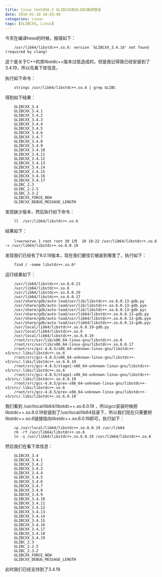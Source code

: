 ```yaml
---
title: linux CentOS6.5 GLIBCXX和GLIBC编译错误
date: 2016-01-10 10:43:40
categories: Linux
tags: [GLIBCXX, Linux]
---
```

今天在编译hexo的时候，报错如下：
``` linux
    /usr/lib64/libstdc++.so.6: version `GLIBCXX_3.4.18' not found (required by clang)
```
这个是关于C++的库libstdc++版本过低造成的，但是我记得我已经安装到了3.4.19，所以先看下库信息，

<!--more-->

执行如下命令：
``` linux
    strings /usr/lib64/libstdc++.so.6 | grep GLIBC
```
得到如下结果：
``` linux
    GLIBCXX_3.4
    GLIBCXX_3.4.1
    GLIBCXX_3.4.2
    GLIBCXX_3.4.3
    GLIBCXX_3.4.4
    GLIBCXX_3.4.5
    GLIBCXX_3.4.6
    GLIBCXX_3.4.7
    GLIBCXX_3.4.8
    GLIBCXX_3.4.9
    GLIBCXX_3.4.10
    GLIBCXX_3.4.11
    GLIBCXX_3.4.12
    GLIBCXX_3.4.13
    GLIBCXX_3.4.14
    GLIBCXX_3.4.15
    GLIBCXX_3.4.16
    GLIBCXX_3.4.17
    GLIBC_2.3
    GLIBC_2.2.5
    GLIBC_2.3.2
    GLIBCXX_FORCE_NEW
    GLIBCXX_DEBUG_MESSAGE_LENGTH
```
发现缺少版本，然后执行如下命令：
``` linux
    ll  /usr/lib64/libstdc++.so.6  
```
结果如下：
``` linux
    lrwxrwxrwx 1 root root 30 1月  10 10:22 /usr/lib64/libstdc++.so.6 -> /usr/lib64/libstdc++.so.6.0.19
```
发现我们已经有了6.0.19版本，现在我们要找它被装到哪里了，执行如下：
``` linux
    find / -name libstdc++.so.6*  
```
运行结果如下：
``` linux
    /usr/lib64/libstdc++.so.6.0.13
    /usr/lib64/libstdc++.so.6
    /usr/lib64/libstdc++.so.6.0.19
    /usr/lib64/libstdc++.so.6.0.17
    /usr/share/gdb/auto-load/usr/lib/libstdc++.so.6.0.13-gdb.py
    /usr/share/gdb/auto-load/usr/lib/libstdc++.so.6.0.13-gdb.pyo
    /usr/share/gdb/auto-load/usr/lib/libstdc++.so.6.0.13-gdb.pyc
    /usr/share/gdb/auto-load/usr/lib64/libstdc++.so.6.0.13-gdb.py
    /usr/share/gdb/auto-load/usr/lib64/libstdc++.so.6.0.13-gdb.pyo
    /usr/share/gdb/auto-load/usr/lib64/libstdc++.so.6.0.13-gdb.pyc
    /usr/local/lib64/libstdc++.so.6.0.19-gdb.py
    /usr/local/lib64/libstdc++.so.6
    /usr/local/lib64/libstdc++.so.6.0.19
    /root/src/usr/lib/x86_64-linux-gnu/libstdc++.so.6
    /root/src/usr/lib/x86_64-linux-gnu/libstdc++.so.6.0.17
    /root/src/gcc-4.8.5/x86_64-unknown-linux-gnu/libstdc++-v3/src/.libs/libstdc++.so.6
    /root/src/gcc-4.8.5/x86_64-unknown-linux-gnu/libstdc++-v3/src/.libs/libstdc++.so.6.0.19
    /root/src/gcc-4.8.5/stage1-x86_64-unknown-linux-gnu/libstdc++-v3/src/.libs/libstdc++.so.6
    /root/src/gcc-4.8.5/stage1-x86_64-unknown-linux-gnu/libstdc++-v3/src/.libs/libstdc++.so.6.0.19
    /root/src/gcc-4.8.5/prev-x86_64-unknown-linux-gnu/libstdc++-v3/src/.libs/libstdc++.so.6
    /root/src/gcc-4.8.5/prev-x86_64-unknown-linux-gnu/libstdc++-v3/src/.libs/libstdc++.so.6.0.19
```
我们看到 /usr/local/lib64/libstdc++.so.6.0.19 ，所以gcc安装时候把libstdc++.so.6.0.19安装到了/usr/local/lib64目录下，所以我们现在只需要把libstdc++.so.6链接指向libstdc++.so.6.0.19即可，执行如下：
``` linux
    cp /usr/local/lib64/libstdc++.so.6.0.19 /usr/lib64 
    rm -rf /usr/lib64/libstdc++.so.6 
    ln -s /usr/lib64/libstdc++.so.6.0.19 /usr/lib64/libstdc++.so.6
```
然后我们在看下库信息：
``` linux
    GLIBCXX_3.4
    GLIBCXX_3.4.1
    GLIBCXX_3.4.2
    GLIBCXX_3.4.3
    GLIBCXX_3.4.4
    GLIBCXX_3.4.5
    GLIBCXX_3.4.6
    GLIBCXX_3.4.7
    GLIBCXX_3.4.8
    GLIBCXX_3.4.9
    GLIBCXX_3.4.10
    GLIBCXX_3.4.11
    GLIBCXX_3.4.12
    GLIBCXX_3.4.13
    GLIBCXX_3.4.14
    GLIBCXX_3.4.15
    GLIBCXX_3.4.16
    GLIBCXX_3.4.17
    GLIBCXX_3.4.18
    GLIBCXX_3.4.19
    GLIBC_2.3
    GLIBC_2.2.5
    GLIBC_2.3.2
    GLIBCXX_FORCE_NEW
    GLIBCXX_DEBUG_MESSAGE_LENGTH
```
此时我们已经支持到了3.4.19